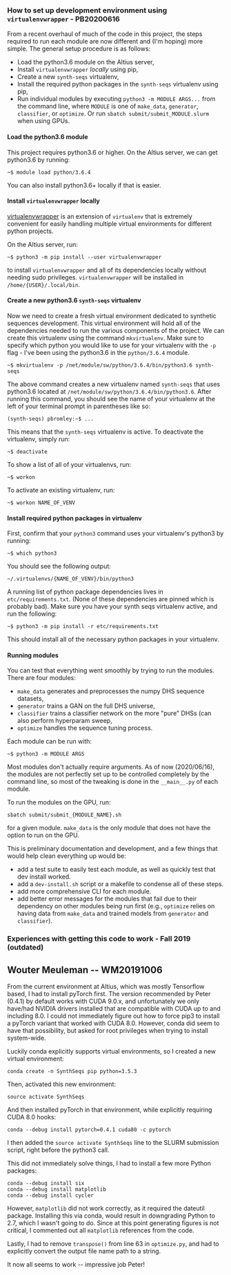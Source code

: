 ### How to set up development environment using `virtualenvwrapper` - PB20200616

From a recent overhaul of much of the code in this project, the steps required to run each module are now different and (I'm hoping) more simple.  The general setup procedure is as follows:
- Load the python3.6 module on the Altius server,
- Install `virtualenvwrapper` *locally* using pip,
- Create a new `synth-seqs` virtualenv,
- Install the required python packages in the `synth-seqs` virtualenv using pip,
- Run individual modules by executing `python3 -m MODULE ARGS...` from the command line, where `MODULE` is one of `make_data`, `generator`, `classifier`, or `optimize`. Or run `sbatch submit/submit_MODULE.slurm` when using GPUs.

#### Load the python3.6 module

This project requires python3.6 or higher.  On the Altius server, we can get python3.6 by running: 
```
~$ module load python/3.6.4
```
You can also install python3.6+ locally if that is easier.

#### Install `virtualenvwrapper` locally

[virtualenvwrapper](https://virtualenvwrapper.readthedocs.io/en/latest/) is an extension of `virtualenv` that is extremely convenient for easily handling multiple virtual environments for different python projects.

On the Altius server, run:
```
~$ python3 -m pip install --user virtualenvwrapper
```
to install `virtualenvwrapper` and all of its dependencies locally without needing sudo privileges.  `virtualenvwrapper` will be installed in `/home/{USER}/.local/bin`.

#### Create a new python3.6 `synth-seqs` virtualenv

Now we need to create a fresh virtual environment dedicated to synthetic sequences development.  This virtual environment will hold all of the dependencies needed to run the various components of the project.  We can create this virtualenv using the command `mkvirtualenv`.  Make sure to specify which python you would like to use for your virtualenv with the `-p` flag - I've been using the python3.6 in the `python/3.6.4` module.
```
~$ mkvirtualenv -p /net/module/sw/python/3.6.4/bin/python3.6 synth-seqs
```
The above command creates a new virtualenv named `synth-seqs` that uses python3.6 located at `/net/module/sw/python/3.6.4/bin/python3.6`.  After running this command, you should see the name of your virtualenv at the left of your terminal prompt in parentheses like so:
```
(synth-seqs) pbromley:~$ ...
```
This means that the `synth-seqs` virtualenv is active.  To deactivate the virtualenv, simply run:
```
~$ deactivate
```
To show a list of all of your virtualenvs, run:
```
~$ workon
```
To activate an existing virtualenv, run:
```
~$ workon NAME_OF_VENV
```

#### Install required python packages in virtualenv

First, confirm that your `python3` command uses your virtualenv's python3 by running:
```
~$ which python3
```
You should see the following output:
```
~/.virtualenvs/{NAME_OF_VENV}/bin/python3
```

A running list of python package dependencies lives in `etc/requirements.txt`.  (None of these dependencies are pinned which is probably bad).  Make sure you have your synth seqs virtualenv active, and run the following:
```
~$ python3 -m pip install -r etc/requirements.txt
```
This should install all of the necessary python packages in your virtualenv.

#### Running modules

You can test that everything went smoothly by trying to run the modules.  There are four modules:
- `make_data` generates and preprocesses the numpy DHS sequence datasets,
- `generator` trains a GAN on the full DHS universe,
- `classifier` trains a classifier network on the more "pure" DHSs (can also perform hyperparam sweep,
- `optimize` handles the sequence tuning process.

Each module can be run with:
```
~$ python3 -m MODULE ARGS
```
Most modules don't actually require arguments.  As of now (2020/06/16), the modules are not perfectly set up to be controlled completely by the command line, so most of the tweaking is done in the `__main__.py` of each module.

To run the modules on the GPU, run:
```
sbatch submit/submit_{MODULE_NAME}.sh
```
for a given module.  `make_data` is the only module that does not have the option to run on the GPU.

This is preliminary documentation and development, and a few things that would help clean everything up would be:
- add a test suite to easily test each module, as well as quickly test that dev install worked.
- add a `dev-install.sh` script or a makefile to condense all of these steps.
- add more comprehensive CLI for each module.
- add better error messages for the modules that fail due to their dependency on other modules being run first (e.g., `optimize` relies on having data from `make_data` and trained models from `generator` and `classifier`).



### Experiences with getting this code to work - Fall 2019 (outdated)
## Wouter Meuleman -- WM20191006

From the current environment at Altius, which was mostly Tensorflow based, I had to install pyTorch first.
The version recommended by Peter (0.4.1) by default works with CUDA 9.0.x, and unfortunately we only have/had
NVIDIA drivers installed that are compatible with CUDA up to and including 8.0.
I could not immediately figure out how to force pip3 to install a pyTorch variant that worked with CUDA 8.0.
However, conda did seem to have that possibility, but asked for root privileges when trying to install system-wide.

Luckily conda explicitly supports virtual environments, so I created a new virtual environment:
```
conda create -n SynthSeqs pip python=3.5.3
```

Then, activated this new environment:
```
source activate SynthSeqs
```

And then installed pyTorch in that environment, while explicitly requiring CUDA 8.0 hooks:
```
conda --debug install pytorch=0.4.1 cuda80 -c pytorch
```

I then added the `source activate SynthSeqs` line to the SLURM submission script, right before the python3 call.

This did not immediately solve things, I had to install a few more Python packages:
```
conda --debug install six
conda --debug install matplotlib
conda --debug install cycler
```

However, `matplotlib` did not work correctly, as it required the dateutil package.
Installing this via conda, would result in downgrading Python to 2.7, which I wasn't going to do.
Since at this point generating figures is not critical, I commented out all `matplotlib` references from the code.

Lastly, I had to remove `transpose()` from line 63 in `optimize.py`, and 
had to explicitly convert the output file name path to a string.

It now all seems to work -- impressive job Peter!


